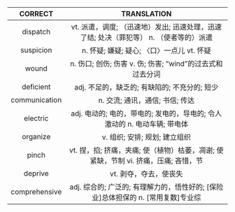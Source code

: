 |    CORRECT    |                                       TRANSLATION                                      |
|:-------------:|:--------------------------------------------------------------------------------------:|
|    dispatch   | vt. 派遣，调度; （迅速地）发出; 迅速处理，迅速了结; 处决（罪犯等） n. （使者等的）派遣 |
|   suspicion   |                       n. 怀疑; 嫌疑; 疑心; 〈口〉一点儿 vt. 怀疑                       |
|     wound     |                n. 伤口; 创伤; 伤害 v. 伤; 伤害; “wind”的过去式和过去分词               |
|   deficient   |                      adj. 不足的，缺乏的; 有缺陷的; 不充分的; 短少                     |
| communication |                             n. 交流; 通讯，通信; 书信; 传达                            |
|    electric   |        adj. 电动的; 电的，带电的; 发电的，导电的; 令人激动的 n. 电动车辆; 带电体       |
|    organize   |                              v. 组织; 安排; 规划; 建立组织                             |
|     pinch     |   vt. 捏，掐; 挤痛，夹痛; 使（植物）枯萎，凋谢; 使紧缺，节制 vi. 挤痛，压痛; 吝惜，节  |
|    deprive    |                                 vt. 剥夺，夺去，使丧失                                 |
| comprehensive |    adj. 综合的; 广泛的; 有理解力的，悟性好的; [保险业]总体担保的 n. [常用复数]专业综   |
